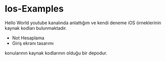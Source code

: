 # Ios-Examples

Hello World youtube kanalında anlattığım ve kendi deneme iOS örneklerinin kaynak kodları bulunmaktadır.

- Not Hesaplama
- Giriş ekranı tasarımı
 
konularının kaynak kodlarının olduğu bir depodur.
